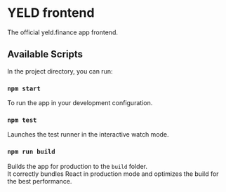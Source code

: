 # YELD frontend

The official yeld.finance app frontend.

## Available Scripts

In the project directory, you can run:

### `npm start`

To run the app in your development configuration.

### `npm test`

Launches the test runner in the interactive watch mode.

### `npm run build`

Builds the app for production to the `build` folder.<br>
It correctly bundles React in production mode and optimizes the build for the best performance.